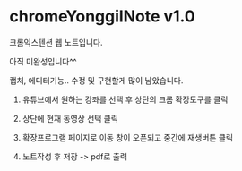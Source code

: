 # chromeYonggilNote v1.0
크롬익스텐션 웹 노트입니다. 

아직 미완성입니다^^

캡처, 에디터기능.. 수정 및 구현할게 많이 남았습니다.

1. 유튜브에서 원하는 강좌를 선택 후 상단의 크롬 확장도구를 클릭

2. 상단에 현재 동영상 선택 클릭

3. 확장프로그램 페이지로 이동 창이 오픈되고 중간에 재생버튼 클릭

4. 노트작성 후 저장 -> pdf로 출력


